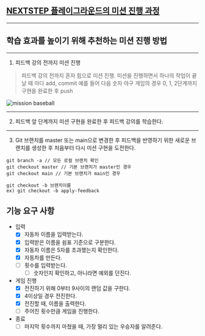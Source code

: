## [NEXTSTEP 플레이그라운드의 미션 진행 과정](https://github.com/next-step/nextstep-docs/blob/master/playground/README.md)

---
## 학습 효과를 높이기 위해 추천하는 미션 진행 방법

---
1. 피드백 강의 전까지 미션 진행 
> 피드백 강의 전까지 혼자 힘으로 미션 진행. 미션을 진행하면서 하나의 작업이 끝날 때 마다 add, commit
> 예를 들어 다음 숫자 야구 게임의 경우 0, 1, 2단계까지 구현을 완료한 후 push

![mission baseball](https://raw.githubusercontent.com/next-step/nextstep-docs/master/playground/images/mission_baseball.png)

---
2. 피드백 앞 단계까지 미션 구현을 완료한 후 피드백 강의를 학습한다.

---
3. Git 브랜치를 master 또는 main으로 변경한 후 피드백을 반영하기 위한 새로운 브랜치를 생성한 후 처음부터 다시 미션 구현을 도전한다.

```
git branch -a // 모든 로컬 브랜치 확인
git checkout master // 기본 브랜치가 master인 경우
git checkout main // 기본 브랜치가 main인 경우

git checkout -b 브랜치이름
ex) git checkout -b apply-feedback
```

## 기능 요구 사항

- 입력
  - [X] 자동차 이름을 입력받는다.
  - [X] 입력받은 이름을 쉼표 기준으로 구분한다.
  - [X] 자동차 이름은 5자를 초과했는지 확인한다.
  - [X] 자동차를 만든다.
  - [ ] 횟수를 입력받는다.
      - [ ] 숫자인지 확인하고, 아니라면 예외를 던진다.
- 게임 진행
  - [X] 전진하기 위해 0부터 9사이의 랜덤 값을 구한다. 
  - [X] 4이상일 경우 전진한다.
  - [X] 전진할 때, 이름을 출력한다.
  - [ ] 주어진 횟수만큼 게임을 진행한다.
- 종료
  - [ ] 마지막 횟수까지 마쳤을 때, 가장 멀리 있는 우승자를 알려준다.
